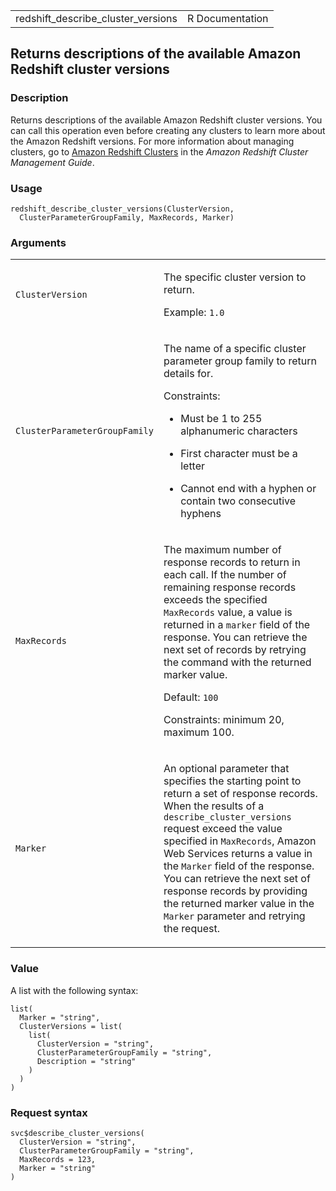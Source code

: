 <table style="width: 100%;">
<tbody>
<tr class="odd">
<td>redshift_describe_cluster_versions</td>
<td style="text-align: right;">R Documentation</td>
</tr>
</tbody>
</table>

## Returns descriptions of the available Amazon Redshift cluster versions

### Description

Returns descriptions of the available Amazon Redshift cluster versions.
You can call this operation even before creating any clusters to learn
more about the Amazon Redshift versions. For more information about
managing clusters, go to [Amazon Redshift
Clusters](https://docs.aws.amazon.com/redshift/latest/mgmt/working-with-clusters.html)
in the *Amazon Redshift Cluster Management Guide*.

### Usage

    redshift_describe_cluster_versions(ClusterVersion,
      ClusterParameterGroupFamily, MaxRecords, Marker)

### Arguments

<table>
<colgroup>
<col style="width: 35%" />
<col style="width: 65%" />
</colgroup>
<tbody>
<tr class="odd">
<td><code
id="redshift_describe_cluster_versions_:_ClusterVersion">ClusterVersion</code></td>
<td><p>The specific cluster version to return.</p>
<p>Example: <code>1.0</code></p></td>
</tr>
<tr class="even">
<td><code
id="redshift_describe_cluster_versions_:_ClusterParameterGroupFamily">ClusterParameterGroupFamily</code></td>
<td><p>The name of a specific cluster parameter group family to return
details for.</p>
<p>Constraints:</p>
<ul>
<li><p>Must be 1 to 255 alphanumeric characters</p></li>
<li><p>First character must be a letter</p></li>
<li><p>Cannot end with a hyphen or contain two consecutive
hyphens</p></li>
</ul></td>
</tr>
<tr class="odd">
<td><code
id="redshift_describe_cluster_versions_:_MaxRecords">MaxRecords</code></td>
<td><p>The maximum number of response records to return in each call. If
the number of remaining response records exceeds the specified
<code>MaxRecords</code> value, a value is returned in a
<code>marker</code> field of the response. You can retrieve the next set
of records by retrying the command with the returned marker value.</p>
<p>Default: <code>100</code></p>
<p>Constraints: minimum 20, maximum 100.</p></td>
</tr>
<tr class="even">
<td><code
id="redshift_describe_cluster_versions_:_Marker">Marker</code></td>
<td><p>An optional parameter that specifies the starting point to return
a set of response records. When the results of a
<code>describe_cluster_versions</code> request exceed the value
specified in <code>MaxRecords</code>, Amazon Web Services returns a
value in the <code>Marker</code> field of the response. You can retrieve
the next set of response records by providing the returned marker value
in the <code>Marker</code> parameter and retrying the request.</p></td>
</tr>
</tbody>
</table>

### Value

A list with the following syntax:

    list(
      Marker = "string",
      ClusterVersions = list(
        list(
          ClusterVersion = "string",
          ClusterParameterGroupFamily = "string",
          Description = "string"
        )
      )
    )

### Request syntax

    svc$describe_cluster_versions(
      ClusterVersion = "string",
      ClusterParameterGroupFamily = "string",
      MaxRecords = 123,
      Marker = "string"
    )
